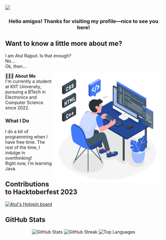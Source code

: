 [![](https://visitcount.itsvg.in/api?id=eatulrajput&label=Profile%20Views&color=1&icon=0&pretty=false)](https://visitcount.itsvg.in)

### <div align="center">Hello amigos! Thanks for visiting my profile—nice to see you here!</div>

## Want to know a little more about me?

I am Atul Rajput. Is that enough?
<br>
No...
<br>
Ok, then...
<br>

<img src="https://raw.githubusercontent.com/eatulrajput/eatulrajput/bd881368cfb536f8d2e7ead22a89490b282fa168/programming-animate.svg" min-width="300px" max-width="300px" width="350px" align="right"> 

👨🏻‍💻 **About Me**  
I'm currently a student at KIIT University, pursuing a BTech in Electronics and Computer Science since 2022.

### What I Do
I do a bit of programming when I have free time. The rest of the time, I indulge in overthinking!  
Right now, I’m learning Java.

## Contributions to Hacktoberfest 2023
[![Atul's Holopin board](https://holopin.me/eatulrajput)](https://holopin.io/@eatulrajput)

## GitHub Stats
<p align="center">
  <img src="https://github-readme-stats.vercel.app/api?username=eatulrajput&show_icons=true&theme=radical" alt="GitHub Stats" />
  <img src="https://github-readme-streak-stats.herokuapp.com/?user=eatulrajput&theme=radical" alt="GitHub Streak" />
  <img src="https://github-readme-stats.vercel.app/api/top-langs/?username=eatulrajput&layout=compact&theme=radical" alt="Top Languages" />
</p>
